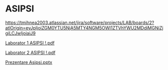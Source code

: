 # ASIPSI
https://tmihnea2003.atlassian.net/jira/software/projects/LAB/boards/2?atlOrigin=eyJpIjoiZGM0YTU5NjA5MTY4NGM5OWI1ZTVhYWU2MDdiMGNiZjgiLCJwIjoiaiJ9

[Laborator 1 ASIPSI !.pdf](https://github.com/user-attachments/files/19766051/Laborator.1.ASIPSI.pdf)


[Laborator 2 ASIPSI !.pdf](https://github.com/user-attachments/files/19766052/Laborator.2.ASIPSI.pdf)


[Prezentare Asipsi.pptx](https://github.com/user-attachments/files/19774188/Prezentare.Asipsi.pptx)
